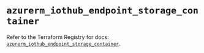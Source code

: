 # `azurerm_iothub_endpoint_storage_container`

Refer to the Terraform Registry for docs: [`azurerm_iothub_endpoint_storage_container`](https://registry.terraform.io/providers/hashicorp/azurerm/3.95.0/docs/resources/iothub_endpoint_storage_container).
